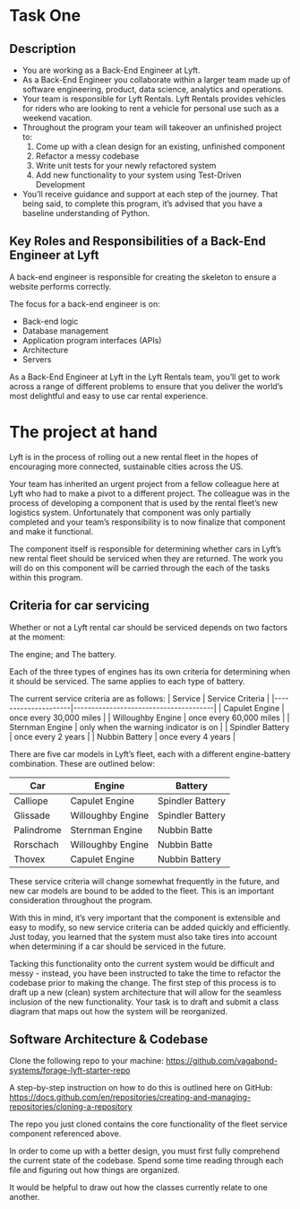 # Task One

## Description
- You are working as a Back-End Engineer at Lyft.
- As a Back-End Engineer you collaborate within a larger team made up of software engineering, product, data science, analytics and operations.
- Your team is responsible for Lyft Rentals. Lyft Rentals provides vehicles for riders who are looking to rent a vehicle for personal use such as a weekend vacation.
- Throughout the program your team will takeover an unfinished project to:
  1. Come up with a clean design for an existing, unfinished component
  2. Refactor a messy codebase
  3. Write unit tests for your newly refactored system
  4. Add new functionality to your system using Test-Driven Development
- You’ll receive guidance and support at each step of the journey. That being said, to complete this program, it’s advised that you have a baseline understanding of Python.

## Key Roles and Responsibilities of a Back-End Engineer at Lyft
A back-end engineer is responsible for creating the skeleton to ensure a website performs correctly. 

The focus for a back-end engineer is on:
  - Back-end logic
  - Database management
  - Application program interfaces (APIs)
  - Architecture
  - Servers

As a Back-End Engineer at Lyft in the Lyft Rentals team, you’ll get to work across a range of different problems to ensure that you deliver the world’s most delightful and easy to use car rental experience.


# The project at hand
Lyft is in the process of rolling out a new rental fleet in the hopes of encouraging more connected, sustainable cities across the US.

Your team has inherited an urgent project from a fellow colleague here at Lyft who had to make a pivot to a different project. The colleague was in the process of developing a component that is used by the rental fleet’s new logistics system. Unfortunately that component was only partially completed and your team’s responsibility is to now finalize that component and make it functional.

The component itself is responsible for determining whether cars in Lyft’s new rental fleet should be serviced when they are returned. The work you will do on this component will be carried through the each of the tasks within this program.

## Criteria for car servicing
Whether or not a Lyft rental car should be serviced depends on two factors at the moment:

The engine; and The battery.

Each of the three types of engines has its own criteria for determining when it should be serviced. The same applies to each type of battery.

The current service criteria are as follows:
|       Service       |             Service Criteria          |
|---------------------|---------------------------------------|
|   Capulet Engine   | once every 30,000 miles               |
|   Willoughby Engine | once every 60,000 miles               |
|   Sternman Engine   | only when the warning indicator is on |
|   Spindler Battery  | once every 2 years                    |
|   Nubbin Battery    | once every 4 years                    |

There are five car models in Lyft’s fleet, each with a different engine-battery combination. These are outlined below:

|   Car      |       Engine      |       Battery    |
|------------|-------------------|------------------|
|   Calliope | Capulet Engine    | Spindler Battery |
|   Glissade | Willoughby Engine | Spindler Battery |
| Palindrome | Sternman Engine   | Nubbin Batte     |
|  Rorschach | Willoughby Engine | Nubbin Batte     |
|   Thovex   | Capulet Engine    | Nubbin Battery   |

These service criteria will change somewhat frequently in the future, and new car models are bound to be added to the fleet. This is an important consideration throughout the program.

With this in mind, it’s very important that the component is extensible and easy to modify, so new service criteria can be added quickly and efficiently. Just today, you learned that the system must also take tires into account when determining if a car should be serviced in the future.

Tacking this functionality onto the current system would be difficult and messy - instead, you have been instructed to take the time to refactor the codebase prior to making the change. The first step of this process is to draft up a new (clean) system architecture that will allow for the seamless inclusion of the new functionality. Your task is to draft and submit a class diagram that maps out how the system will be reorganized.


## Software Architecture & Codebase

Clone the following repo to your machine: 
https://github.com/vagabond-systems/forage-lyft-starter-repo

A step-by-step instruction on how to do this is outlined here on GitHub: 
https://docs.github.com/en/repositories/creating-and-managing-repositories/cloning-a-repository

The repo you just cloned contains the core functionality of the fleet service component referenced above.

In order to come up with a better design, you must first fully comprehend the current state of the codebase. Spend some time reading through each file and figuring out how things are organized.

It would be helpful to draw out how the classes currently relate to one another.
